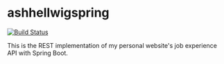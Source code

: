# ashhellwigspring

[![Build Status](https://travis-ci.org/ashellwig/ashhellwig-spring.svg?branch=master)](https://travis-ci.org/ashellwig/ashhellwig-spring)

This is the REST implementation of my personal website's job experience API
with Spring Boot.
